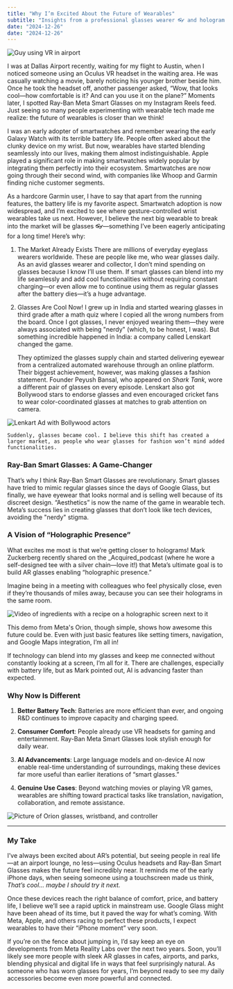 ```yaml
---
title: "Why I’m Excited About the Future of Wearables"
subtitle: "Insights from a professional glasses wearer 👓 and hologram enthusiast"
date: "2024-12-26"
date: "2024-12-26"
---
```


![Guy using VR in airport](/images/airport-vr.png)

I was at Dallas Airport recently, waiting for my flight to Austin, when I noticed someone using an Oculus VR headset in the waiting area. He was casually watching a movie, barely noticing his younger brother beside him. Once he took the headset off, another passenger asked, “Wow, that looks cool—how comfortable is it? And can you use it on the plane?” Moments later, I spotted Ray-Ban Meta Smart Glasses on my Instagram Reels feed. Just seeing so many people experimenting with wearable tech made me realize: the future of wearables is closer than we think!

I was an early adopter of smartwatches and remember wearing the early Galaxy Watch with its terrible battery life. People often asked about the clunky device on my wrist. But now, wearables have started blending seamlessly into our lives, making them almost indistinguishable. Apple played a significant role in making smartwatches widely popular by integrating them perfectly into their ecosystem. Smartwatches are now going through their second wind, with companies like Whoop and Garmin finding niche customer segments.

As a hardcore Garmin user, I have to say that apart from the running features, the battery life is my favorite aspect. Smartwatch adoption is now widespread, and I’m excited to see where gesture-controlled wrist wearables take us next. However, I believe the next big wearable to break into the market will be  glasses 👓—something I’ve been eagerly anticipating for a long time! Here’s why:

 1. The Market Already Exists
 There are millions of everyday eyeglass wearers worldwide. These are people like me, who wear glasses daily. As an avid glasses wearer and collector, I don’t mind spending on glasses because I know I’ll use them. If smart glasses can blend into my life seamlessly and add cool functionalities without requiring constant charging—or even allow me to continue using them as regular glasses after the battery dies—it’s a huge advantage.

2. Glasses Are Cool Now!
I grew up in India and started wearing glasses in third grade after a math quiz where I copied all the wrong numbers from the board. Once I got glasses, I never enjoyed wearing them—they were always associated with being "nerdy" (which, to be honest, I was). But something incredible happened in India: a company called Lenskart changed the game.

	They optimized the glasses supply chain and started delivering eyewear from a centralized automated warehouse through an online platform. Their biggest achievement, however, was making glasses a fashion statement. Founder Peyush Bansal, who appeared on  _Shark Tank_, wore a different pair of glasses on every episode. Lenskart also got Bollywood stars to endorse glasses and even encouraged cricket fans to wear color-coordinated glasses at matches to grab attention on camera.

![Lenkart Ad with Bollywood actors](/images/lenkart.png)


	Suddenly, glasses became cool. I believe this shift has created a larger market, as people who wear glasses for fashion won’t mind added functionalities.

### Ray-Ban Smart Glasses: A Game-Changer

That’s why I think Ray-Ban Smart Glasses are revolutionary. Smart glasses have tried to mimic regular glasses since the days of Google Glass, but finally, we have eyewear that looks normal and is selling well because of its discreet design. “Aesthetics” is now the name of the game in wearable tech. Meta’s success lies in creating glasses that don’t look like tech devices, avoiding the "nerdy" stigma.

### A Vision of “Holographic Presence”

What excites me most is that we’re getting closer to holograms! Mark Zuckerberg recently shared on the  _Acquired_podcast (where he wore a self-designed tee with a silver chain—love it!) that Meta’s ultimate goal is to build AR glasses enabling “holographic presence.”

Imagine being in a meeting with colleagues who feel physically close, even if they’re thousands of miles away, because you can see their holograms in the same room.

![Video of ingredients with a recipe on a holographic screen next to it](https://about.fb.com/wp-content/uploads/2024/09/04_recipes.gif?resize=960%2C836)

This demo from Meta's Orion, though simple, shows how awesome this future could be. Even with just basic features like setting timers, navigation, and Google Maps integration, I’m all in!

If technology can blend into my glasses and keep me connected without constantly looking at a screen, I’m all for it. There are challenges, especially with battery life, but as Mark pointed out, AI is advancing faster than expected.

### Why Now Is Different

1.  **Better Battery Tech**: Batteries are more efficient than ever, and ongoing R&D continues to improve capacity and charging speed.
    
2.  **Consumer Comfort**: People already use VR headsets for gaming and entertainment. Ray-Ban Meta Smart Glasses look stylish enough for daily wear.
    
3.  **AI Advancements**: Large language models and on-device AI now enable real-time understanding of surroundings, making these devices far more useful than earlier iterations of “smart glasses.”
    
4.  **Genuine Use Cases**: Beyond watching movies or playing VR games, wearables are shifting toward practical tasks like translation, navigation, collaboration, and remote assistance.
    

![Picture of Orion glasses, wristband, and controller](https://about.fb.com/wp-content/uploads/2024/09/05_whatcomesnext.png?resize=960%2C836)

----------

### My Take

I’ve always been excited about AR’s potential, but seeing people in real life—at an airport lounge, no less—using Oculus headsets and Ray-Ban Smart Glasses makes the future feel incredibly near. It reminds me of the early iPhone days, when seeing someone using a touchscreen made us think,  _That’s cool… maybe I should try it next._

Once these devices reach the right balance of comfort, price, and battery life, I believe we’ll see a rapid uptick in mainstream use. Google Glass might have been ahead of its time, but it paved the way for what’s coming. With Meta, Apple, and others racing to perfect these products, I expect wearables to have their “iPhone moment” very soon.

If you’re on the fence about jumping in, I’d say keep an eye on developments from Meta Reality Labs over the next two years. Soon, you’ll likely see more people with sleek AR glasses in cafes, airports, and parks, blending physical and digital life in ways that feel surprisingly natural. As someone who has worn glasses for years, I’m beyond ready to see my daily accessories become even more powerful and connected.